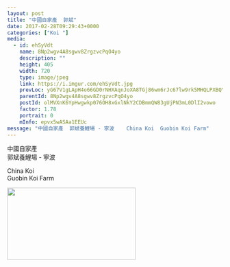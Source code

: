 ```yaml
---
layout: post
title: "中國自家產  郭斌" 
date: 2017-02-28T09:29:43+0000 
categories: ["Koi "] 
media:
  - id: ehSyVdt
    name: 8Np2wgv4A8sgwv8ZrgzvcPqO4yo
    description: ""   
    height: 405
    width: 720
    type: image/jpeg
    link: https://i.imgur.com/ehSyVdt.jpg
    prevLoc: yG67V1gLApH4o66GD0rNHXAqnJoXA8TGj86wm6rJc67lw9rk5MHQLPXBQYPNszOnXPyqRRiM74DPk99GFYOYKjJBKrtEv9vqZBQ2t3B11pWKYnUMmZGgQz1PCXyxvMYpP9i7zxMGmgllhKoDOkPMJyH702AvDKgMfWLYp2VqqysvW7xP2Z4Eh25oByMQyKuW312yQZVEsnzRRpPD0mhXxYEWqDKRHLv3QPO1vpSn5QJ8wGgofPDwGBV3v1tk9Yv6oBZ9Ig608O
    parentId: 8Np2wgv4A8sgwv8ZrgzvcPqO4yo
    postId: olMVXnK6YpHwgwkp076OH8xGxlNkY2CDBmmQW83gUjPN3mL0DlI2vowo
    factor: 1.78
    portrait: 0
    mInfo: epvx5wASAa1EEUc
message: "中國自家產  郭斌養鯉場 - 寧波    China Koi  Guobin Koi Farm"
---
```


中國自家產  
郭斌養鯉場 - 寧波  
  
China Koi  
Guobin Koi Farm


[//]: #media:  
<a href="https://i.imgur.com/ehSyVdt.jpg"><img src="https://i.imgur.com/ehSyVdt.jpg" height="168" width="300" /></a> 
 
